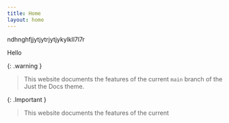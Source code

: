 ```yaml
---
title: Home
layout: home
---
```


ndhnghfjjytjytrjytjykylkll7l7r


Hello

{: .warning }
> This website documents the features of the current `main` branch of the Just the Docs theme.



{: .Important }
> This website documents the features of the current 
